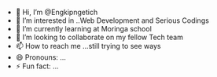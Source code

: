- 👋 Hi, I’m @Engkipngetich
- 👀 I’m interested in ..Web Development and Serious Codings
- 🌱 I’m currently learning at Moringa school
- 💞️ I’m looking to collaborate on my fellow Tech team
- 📫 How to reach me ...still trying to see ways
- 😄 Pronouns: ...
- ⚡ Fun fact: ...

<!---
Engkipngetich/Engkipngetich is a ✨ special ✨ repository because its `README.md` (this file) appears on your GitHub profile.
You can click the Preview link to take a look at your changes.
--->
